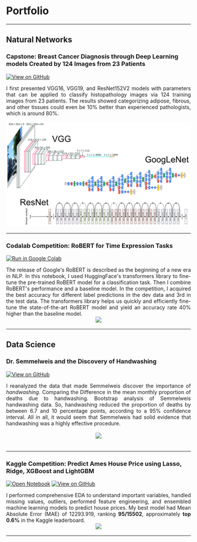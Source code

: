 # Portfolio
---
## Natural Networks

### Capstone: Breast Cancer Diagnosis through Deep Learning models Created by 124 Images from 23 Patients

[![View on GitHub](https://img.shields.io/badge/GitHub-View_on_GitHub-blue?logo=GitHub)](https://github.com/peichenleegy/Capstone_BreastCancer.git)

<div style="text-align: justify">I first presented VGG16, VGG19, and ResNet152V2 models with parameters that can be applied to classify histopathology images via 124 training images from 23 patients. The results showed categorizing adipose, fibrous, and other tissues could even be 10% better than experienced pathologists, which is around 80%.
</div>

<br>
<center><img src="images/CNN.webp"/></center>


---
<!-- 
My complete implementation of assignments and projects in [***CS224n: Natural Language Processing with Deep Learning***](http://web.stanford.edu/class/cs224n/) by Stanford (Winter, 2019).
**Neural Machine Translation:** An NMT system which translates texts from Spanish to English using a Bidirectional LSTM encoder for the source sentence and a Unidirectional LSTM Decoder with multiplicative attention for the target sentence 
([GitHub](https://github.com/chriskhanhtran/CS224n-NLP-Solutions/tree/master/assignments/)). -->

### Codalab Competition: RoBERT for Time Expression Tasks

[![Run in Google Colab](https://img.shields.io/badge/Colab-Run_in_Google_Colab-blue?logo=Google&logoColor=FDBA18)](https://colab.research.google.com/drive/1FkyewiiSBLAnBOILEKG_KJF4cRSdZZ8h?usp=sharing)

<div style="text-align: justify">The release of Google's RoBERT is described as the beginning of a new era in NLP. In this notebook, I used HuggingFace's transformers library to fine-tune the pre-trained RoBERT model for a classification task. Then I combine RoBERT's performance and a baseline model. In the competition, I acquired the best accuracy for different label predictions in the dev data and 3rd in the test data. The transformers library helps us quickly and efficiently fine-tune the state-of-the-art RoBERT model and yield an accuracy rate 40% higher than the baseline model.</div>

<center><img src="images/BERT-classification.png"/></center>

---
## Data Science

### Dr. Semmelweis and the Discovery of Handwashing

<!-- [![Open Web App](https://img.shields.io/badge/Heroku-Open_Web_App-blue?logo=Heroku)](http://credit-risk.herokuapp.com/) -->
<!-- [![Open Notebook](https://img.shields.io/badge/Jupyter-Open_Notebook-blue?logo=Jupyter)](https://github.com/chriskhanhtran/credit-risk-prediction/blob/master/documents/Notebook.ipynb) -->
[![View on GitHub](https://img.shields.io/badge/GitHub-View_on_GitHub-blue?logo=GitHub)](https://github.com/peichenleegy/DiscoveryHandwashing/blob/main/Discovery_Handwashing.ipynb)

<div style="text-align: justify"> I reanalyzed the data that made Semmelweis discover the importance of <em>handwashing</em>.  Comparing the Difference in the mean monthly proportion of deaths due to handwashing. Bootstrap analysis of Semmelweis handwashing data. So, handwashing reduced the proportion of deaths by between 6.7 and 10 percentage points, according to a 95% confidence interval. All in all, it would seem that Semmelweis had solid evidence that handwashing was a highly effective procedure.</div>
<br>
<center><img src="images/credit-risk-webapp????.png"/></center>
<br>

---
### Kaggle Competition: Predict Ames House Price using Lasso, Ridge, XGBoost and LightGBM

[![Open Notebook](https://img.shields.io/badge/Jupyter-Open_Notebook-blue?logo=Jupyter)](projects/ames-house-price.html)
[![View on GitHub](https://img.shields.io/badge/GitHub-View_on_GitHub-blue?logo=GitHub)](https://github.com/ua-ista-457/graduate-project-pe791006ggy.git)

<div style="text-align: justify">I performed comprehensive EDA to understand important variables, handled missing values, outliers, performed feature engineering, and ensembled machine learning models to predict house prices. My best model had Mean Absolute Error (MAE) of 12293.919, ranking <b>95/15502</b>, approximately <b>top 0.6%</b> in the Kaggle leaderboard.</div>

<center><img src="images/ames-house-price.jpg"/></center>

---

<!-- ---
## Filmed by me

[![View My Films](https://img.shields.io/badge/YouTube-View_My_Films-grey?logo=youtube&labelColor=FF0000)](https://www.youtube.com/watch?v=vfZwdEWgUPE)

<div style="text-align: justify">Besides Data Science, I also have a great passion for photography and videography. Below is a list of films I documented to retain beautiful memories of places I traveled to and amazing people I met on the way.</div>
<br>

- [Ada Von Weiss - You Regret (Winter at Niagara)](https://www.youtube.com/watch?v=-5esqvmPnHI)
- [The Weight We Carry is Love - TORONTO](https://www.youtube.com/watch?v=vfZwdEWgUPE)
- [In America - Boston 2017](https://www.youtube.com/watch?v=YdXufiebgyc)
- [In America - We Call This Place Our Home (Massachusetts)](https://www.youtube.com/watch?v=jzfcM_iO0FU)

--- -->

<!-- ---
### Detect Food Trends from Facebook Posts: Co-occurence Matrix, Lift and PPMI

[![Open Notebook](https://img.shields.io/badge/Jupyter-Open_Notebook-blue?logo=Jupyter)](projects/detect-food-trends-facebook.html)
[![View on GitHub](https://img.shields.io/badge/GitHub-View_on_GitHub-blue?logo=GitHub)](https://github.com/chriskhanhtran/facebook-detect-food-trends)

<div style="text-align: justify">First I build co-occurence matrices of ingredients from Facebook posts from 2011 to 2015. Then, to identify interesting and rare ingredient combinations that occur more than by chance, I calculate Lift and PPMI metrics. Lastly, I plot time-series data of identified trends to validate my findings. Interesting food trends have emerged from this analysis.</div>
<br>
<center><img src="images/fb-food-trends.png"></center>
<br>

---
### Detect Spam Messages: TF-IDF and Naive Bayes Classifier

[![Open Notebook](https://img.shields.io/badge/Jupyter-Open_Notebook-blue?logo=Jupyter)](projects/detect-spam-nlp.html)
[![View on GitHub](https://img.shields.io/badge/GitHub-View_on_GitHub-blue?logo=GitHub)](https://github.com/chriskhanhtran/detect-spam-messages-nlp/blob/master/detect-spam-nlp.ipynb)

<div style="text-align: justify">In order to predict whether a message is spam, first I vectorized text messages into a format that machine learning algorithms can understand using Bag-of-Word and TF-IDF. Then I trained a machine learning model to learn to discriminate between normal and spam messages. Finally, with the trained model, I classified unlabel messages into normal or spam.</div>
<br>
<center><img src="images/detect-spam-nlp.png"/></center>
<br> 
### Predict Breast Cancer with RF, PCA and SVM using Python

[![Open Notebook](https://img.shields.io/badge/Jupyter-Open_Notebook-blue?logo=Jupyter)](projects/breast-cancer.html)
[![View on GitHub](https://img.shields.io/badge/GitHub-View_on_GitHub-blue?logo=GitHub)](https://github.com/chriskhanhtran/predict-breast-cancer-with-rf-pca-svm/blob/master/breast-cancer.ipynb)

<div style="text-align: justify">In this project I am going to perform comprehensive EDA on the breast cancer dataset, then transform the data using Principal Components Analysis (PCA) and use Support Vector Machine (SVM) model to predict whether a patient has breast cancer.</div>
<br>
<center><img src="images/breast-cancer.png"/></center>
<br>

---
### Business Analytics Conference 2018: How is NYC's Government Using Money?

[![Open Research Poster](https://img.shields.io/badge/PDF-Open_Research_Poster-blue?logo=adobe-acrobat-reader&logoColor=white)](pdf/bac2018.pdf)

<div style="text-align: justify">In three-month research and a two-day hackathon, I led a team of four students to discover insights from 6 million records of NYC and Boston government spending data sets and won runner-up prize for the best research poster out of 18 participating colleges.</div>
<br>
<center><img src="images/bac2018.JPG"/></center>
<br>-->

<!-- <center>© 2023 Peggy Lee Powered by Jekyll and the Minimal Theme.</center> -->
